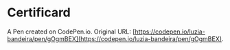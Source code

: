 # Certificard

A Pen created on CodePen.io. Original URL: [https://codepen.io/luzia-bandeira/pen/gOgmBEX](https://codepen.io/luzia-bandeira/pen/gOgmBEX).


